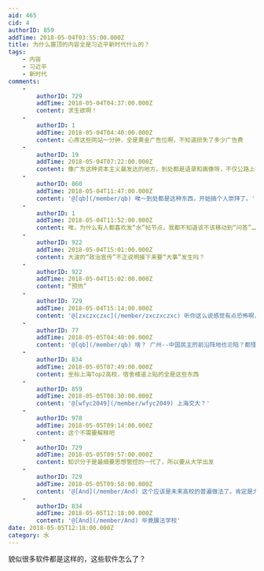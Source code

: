 ```yaml
---
aid: 465
cid: 4
authorID: 859
addTime: 2018-05-04T03:55:00.000Z
title: 为什么置顶的内容全是习近平新时代什么的？
tags:
    - 内容
    - 习近平
    - 新时代
comments:
    -
        authorID: 729
        addTime: 2018-05-04T04:37:00.000Z
        content: 求生欲啊！
    -
        authorID: 1
        addTime: 2018-05-04T04:40:00.000Z
        content: 心疼这些网站一分钟，全是黄金广告位啊，不知道损失了多少广告费
    -
        authorID: 19
        addTime: 2018-05-04T07:22:00.000Z
        content: 像广东这种资本主义最发达的地方，到处都是语录和画像呀，不仅公路上有，公交站台有，连办公楼的电梯里都是。。。
    -
        authorID: 860
        addTime: 2018-05-04T11:47:00.000Z
        content: '@[qb](/member/qb) 唉～到处都是这种东西，开始搞个人崇拜了。'
    -
        authorID: 1
        addTime: 2018-05-04T11:52:00.000Z
        content: 唉，为什么有人都喜欢发“水”帖节点，我都不知道该不该移动到“问答”…… 理论上，水贴节点是要关评沉帖的
    -
        authorID: 922
        addTime: 2018-05-04T15:01:00.000Z
        content: 大波的“政治宣传”不正说明接下来要“大事”发生吗？
    -
        authorID: 922
        addTime: 2018-05-04T15:02:00.000Z
        content: “预热”
    -
        authorID: 729
        addTime: 2018-05-04T15:14:00.000Z
        content: '@[zxczxczxc](/member/zxczxczxc) 听你这么说感觉有点恐怖啊，二战前德意志帝国一样'
    -
        authorID: 77
        addTime: 2018-05-05T04:40:00.000Z
        content: '@[qb](/member/qb) 啥？ 广州--中国民主的前沿阵地也沦陷？都怪丘处机。'
    -
        authorID: 834
        addTime: 2018-05-05T07:49:00.000Z
        content: 坐标上海Top2高校，宿舍楼道上贴的全是这些东西
    -
        authorID: 859
        addTime: 2018-05-05T08:30:00.000Z
        content: '@[wfyc2049](/member/wfyc2049) 上海交大？'
    -
        authorID: 978
        addTime: 2018-05-05T09:14:00.000Z
        content: 这个不需要解释吧
    -
        authorID: 729
        addTime: 2018-05-05T09:57:00.000Z
        content: 知识分子是最细要思想管控的一代了，所以要从大学出发
    -
        authorID: 729
        addTime: 2018-05-05T09:58:00.000Z
        content: '@[And](/member/And) 这个应该是未来高校的普遍做法了。肯定是大面积的洗脑'
    -
        authorID: 834
        addTime: 2018-05-05T12:18:00.000Z
        content: '@[And](/member/And) 毕竟膜法学校'
date: 2018-05-05T12:18:00.000Z
category: 水
---
```


貌似很多软件都是这样的，这些软件怎么了？
